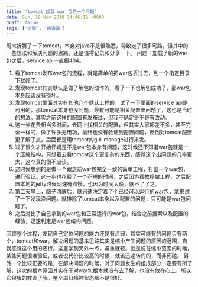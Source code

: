 ```yaml
---
title: 'tomcat 加载 war 包的一个问题'
date: Sun, 18 Nov 2018 14:46:16 +0000
draft: false
tags: ['折腾', '瞎逼逼']
---
```


周末折腾了一下tomcat，本身对java不是很熟悉，导致走了很多弯路，但其中的一些想法和解决问题的思路，还是值得记录和分享一下。 问题：加载了新的war包之后，service api一直报404。

1.  看了tomcat发布war包的流程，就是简单的把war包丢过去，到一个指定目录下就好了。
2.  发现tomcat其实默认是做了解包的动作的，看了一下也解包成功了，那war包本身应该没有损坏。
3.  发现tomcat里面其实有其他几个默认工程的，试了一下里面的service api是可用的，那tomcat本身也没问题。最有可能是相关配置出问题了，这也是当时的想法。其实之前这样的配置有发布过，但我不确定是不是有改动。
4.  这一步花费相当多时间，去网上找相关的配置，但其实大家都差不多，甚至完全一样的，做了许多无用功，最终也没有验证到配置问题，反倒对tomcat配置更了解了点，后面都是用tomcat的gui-manage进行来发。
5.  过了很久才开始怀疑是不是war包本身有问题，这时候还不知道war包就是一个压缩结构，只想着去看tomcat这个更复杂的东西，感觉这个出问题的几率更大，这个真的很不应该。
6.  这时候想到的是做一个跟之前war包完全一致的简单工程，打出一个war包，进行验证。这一步也花费了一个不短的时间，之后因为看教程做工程，之后配置本地的jetty时候网速有点慢，也因为时间太晚，就不了了之。
7.  第二天早上，脑子清醒后，就迅速决定着了个已经可以运行的war包，拿来试了一下发现没问题。就排除了tomcat本身以及配置的问题，只可能是war包问题了。
8.  之后对比了自己拿到的war包和正常运行的war包，结合之前搜索以及配置的经验，迅速判定是war包结构问题。

回顾整个过程，发现自己定位问题的能力还是有点弱，其实可能有的问题只有两个，tomcat和war。解决问题的基本思路其实是缩小产生问题的原因的范围，自我感觉这个用的还行。这里学到另外一点，避重就轻。就是说在缩小范围的时候，某些问题很难验证，或者说代价比较高的时候，就该迅速转向的，而非死磕。 另外一个比较正要的是，在解决问题的时候，对于问题发生的组成部分一定要有所了解，这次的根本原因其实在于对war包根本就没有去了解，也没有放在心上，所以它狠狠的教训了我。整个周日精神状态都不是很好。